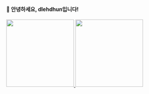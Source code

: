 <h4>👋 안녕하세요, dlehdhun입니다!</h4>

<!-- GitHub Stats + Top Languages (side by side) -->
<a href="https://github.com/dlehdhun">
  <img src="https://github-readme-stats.vercel.app/api?username=dlehdhun&hide=stars&count_private=true&theme=tokyonight" height="180" />
</a>
<a href="https://github.com/dlehdhun">
  <img src="https://github-readme-stats.vercel.app/api/top-langs/?username=dlehdhun&layout=compact&theme=tokyonight" height="180" />
</a>

</div>
